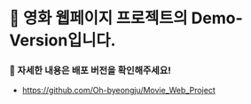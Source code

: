 # 📌 영화 웹페이지 프로젝트의 Demo-Version입니다.
### 📄 자세한 내용은 배포 버전을 확인해주세요!
- https://github.com/Oh-byeongju/Movie_Web_Project
